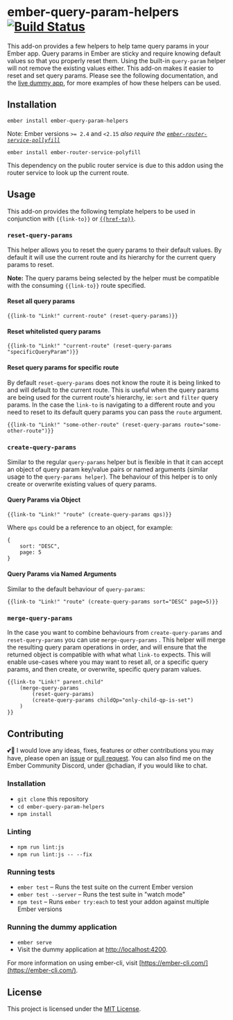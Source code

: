 ember-query-param-helpers [![Build Status](https://travis-ci.org/chadian/ember-query-param-helpers.svg?branch=master)](https://travis-ci.org/chadian/ember-query-param-helpers)
==============================================================================

This add-on provides a few helpers to help tame query params in your Ember app. Query params in Ember are sticky and require knowing default values so that you properly reset them. Using the built-in `query-param` helper will not remove the existing values either. This add-on makes it easier to reset and set query params. Please see the following documentation, and the [live dummy app](https://chadian.github.io/ember-query-param-helpers/), for more examples of how these helpers can be used.

Installation
------------------------------------------------------------------------------

```
ember install ember-query-param-helpers
```

Note: Ember versions `>= 2.4` and `<2.15` *also require the [`ember-router-service-pollyfill`](https://github.com/rwjblue/ember-router-service-polyfill)*

```
ember install ember-router-service-polyfill
```

This dependency on the public router service is due to this addon using the router service to look up the current route.

Usage
------------------------------------------------------------------------------

This add-on provides the following template helpers to be used in conjunction with `{{link-to}}` or [`{{href-to}}`](https://github.com/intercom/ember-href-to). 

### `reset-query-params`

This helper allows you to reset the query params to their default values. By default it will use the current route and its hierarchy for the current query params to reset.

**Note:** The query params being selected by the helper must be compatible with the consuming `{{link-to}}` route specified.

#### Reset all query params

```
{{link-to "Link!" current-route" (reset-query-params)}}
```

#### Reset whitelisted query params

```
{{link-to "Link!" "current-route" (reset-query-params "specificQueryParam")}}
```

#### Reset query params for specific route

By default `reset-query-params` does not know the route it is being linked to and will default to the current route. This is useful when the query params are being used for the current route's hierarchy, ie: `sort` and `filter` query params. In the case the `link-to` is navigating to a different route and you need to reset to its default query params you can pass the `route` argument.

```
{{link-to "Link!" "some-other-route" (reset-query-params route="some-other-route")}}
```

### `create-query-params`

Similar to the regular `query-params` helper but is flexible in that it can accept an object of query param key/value pairs or named arguments (similar usage to the `query-params helper`). The behaviour of this helper is to only create or overwrite existing values of query params.

#### Query Params via Object

```
{{link-to "Link!" "route" (create-query-params qps)}}
```

Where `qps` could be a reference to an object, for example:

```
{
    sort: "DESC",
    page: 5
}
```

#### Query Params via Named Arguments

Similar to the default behaviour of `query-params`:

```
{{link-to "Link!" "route" (create-query-params sort="DESC" page=5)}}
```

### `merge-query-params`

In the case you want to combine behaviours from `create-query-params` and `reset-query-params` you can use `merge-query-params` . This helper will merge the resulting query param operations in order, and will ensure that the returned object is compatible with what what `link-to` expects. This will enable use-cases where you may want to reset all, or a specific query params, and then create, or overwrite, specific query param values.

```
{{link-to "Link!" parent.child"
	(merge-query-params
		(reset-query-params)
		(create-query-params childQp="only-child-qp-is-set")
	)
}}
```


Contributing
------------------------------------------------------------------------------

💕🎉 I would love any ideas, fixes, features or other contributions you may have, please open an [issue](https://github.com/chadian/ember-query-param-helpers/issues) or [pull request](https://github.com/chadian/ember-query-param-helpers/pulls). You can also find me on the Ember Community Discord, under @chadian, if you would like to chat. 

### Installation

* `git clone` this repository
* `cd ember-query-param-helpers`
* `npm install`

### Linting

* `npm run lint:js`
* `npm run lint:js -- --fix`

### Running tests

* `ember test` – Runs the test suite on the current Ember version
* `ember test --server` – Runs the test suite in "watch mode"
* `npm test` – Runs `ember try:each` to test your addon against multiple Ember versions

### Running the dummy application

* `ember serve`
* Visit the dummy application at [http://localhost:4200](http://localhost:4200).

For more information on using ember-cli, visit [https://ember-cli.com/](https://ember-cli.com/).

License
------------------------------------------------------------------------------

This project is licensed under the [MIT License](LICENSE.md).
